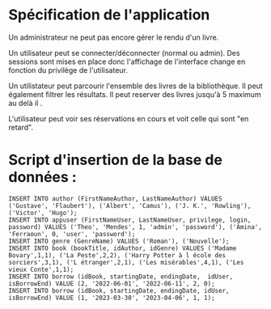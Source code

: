 # Spécification de l'application
Un administrateur ne peut pas encore gérer le rendu d'un livre.

Un utilisateur peut se connecter/déconnecter (normal ou admin).
Des sessions sont mises en place donc l'affichage de l'interface change en fonction du privilège de l'utilisateur.

Un utilistateur peut parcourir l'ensemble des livres de la bibliothèque. 
Il peut également filtrer les résultats.
Il peut reserver des livres jusqu'à 5 maximum au delà il .

L'utilisateur peut voir ses réservations en cours et voit celle qui sont "en retard".

# Script d'insertion de la base de données :
```
INSERT INTO author (FirstNameAuthor, LastNameAuthor) VALUES ('Gustave', 'Flaubert'), ('Albert', 'Camus'), ('J. K.', 'Rowling'), ('Victor', 'Hugo');
INSERT INTO appuser (FirstNameUser, LastNameUser, privilege, login, password) VALUES ('Theo', 'Mendes', 1, 'admin', 'password'), ('Amina', 'Ferraoun', 0, 'user', 'password');
INSERT INTO genre (GenreName) VALUES ('Roman'), ('Nouvelle');
INSERT INTO book (bookTitle, idAuthor, idGenre) VALUES ('Madame Bovary',1,1), ('La Peste',2,2), ('Harry Potter à l école des sorciers',3,1), ('L étranger',2,1), ('Les misérables',4,1), ('Les vieux Conte',1,1);
INSERT INTO borrow (idBook, startingDate, endingDate,  idUser, isBorrowEnd) VALUE (2, '2022-06-01', '2022-06-11', 2, 0);
INSERT INTO borrow (idBook, startingDate, endingDate, idUser, isBorrowEnd) VALUE (1, '2023-03-30', '2023-04-06', 1, 1);
```
